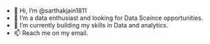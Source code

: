 - 👋 Hi, I’m @sarthakjain1811
- 👀 I’m a data enthusiast and looking for Data Sceince opportunities.
- 🌱 I’m currently building my skills in Data and analytics.
- 📫 Reach me on my email.

<!---
sarthakjain1811/sarthakjain1811 is a ✨ special ✨ repository because its `README.md` (this file) appears on your GitHub profile.
You can click the Preview link to take a look at your changes.
--->
